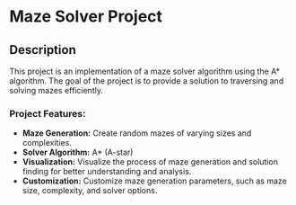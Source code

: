 # Maze Solver Project

## Description

This project is an implementation of a maze solver algorithm using the A* algorithm. The goal of the project is to provide a solution to traversing and solving mazes efficiently.

### Project Features:

- **Maze Generation:** Create random mazes of varying sizes and complexities.
- **Solver Algorithm:** A* (A-star)
- **Visualization:** Visualize the process of maze generation and solution finding for better understanding and analysis.
- **Customization:** Customize maze generation parameters, such as maze size, complexity, and solver options.

 
